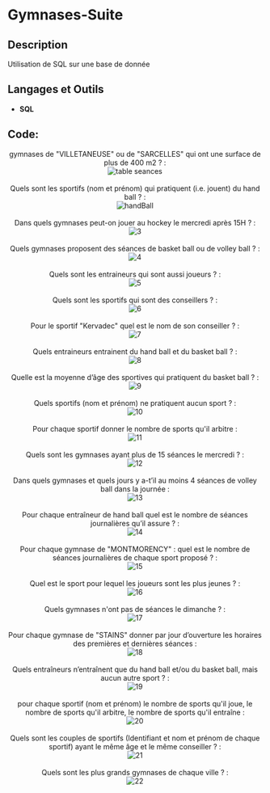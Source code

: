 <h1>Gymnases-Suite</h1>

<h2>Description</h2>
Utilisation de SQL sur une base de donnée  
<br />

<h2>Langages et Outils</h2>

- <b>SQL</b> 


<h2>Code:</h2>

<p align="center">
gymnases de "VILLETANEUSE" ou de "SARCELLES" qui ont une surface de plus de 400 m2 ? : <br/>
<img src="https://i.imgur.com/hucEntB.png" alt="table seances"/>             
<br />
<br />
Quels sont les sportifs (nom et prénom) qui pratiquent (i.e. jouent) du hand ball ?  : <br/>
<img src="https://imgur.com/wc8Olxj.png" alt="handBall"/>
<br />
<br />
Dans quels gymnases peut-on jouer au hockey le mercredi après 15H ? : <br/>
<img src="https://imgur.com/JVy8gS1.png" alt="3"/>
<br />
<br />
Quels gymnases proposent des séances de basket ball ou de volley ball ? : <br/>
<img src="https://imgur.com/tW955ta.png" alt="4"/>
<br />
<br />
Quels sont les entraineurs qui sont aussi joueurs ? : <br/>
<img src="https://imgur.com/o0RDyvc.png" alt="5"/>
<br />
<br />
Quels sont les sportifs qui sont des conseillers ? : <br/>
<img src="https://imgur.com/Sc3ZaFY.png" alt="6"/>
<br />
<br />
Pour le sportif "Kervadec" quel est le nom de son conseiller ? : <br/>
<img src="https://imgur.com/NpVaYrg.png" alt="7"/>
<br />
<br />
Quels entraineurs entrainent du hand ball et du basket ball ? : <br/>
<img src="https://imgur.com/lhiKIrK.png" alt="8"/>
<br />
<br />
Quelle est la moyenne d’âge des sportives qui pratiquent du basket ball ? : <br/>
<img src="https://imgur.com/sVdBifl.png" alt="9"/>
<br />
<br />
Quels sportifs (nom et prénom) ne pratiquent aucun sport ? : <br/>
<img src="https://imgur.com/dOfFfwV.png" alt="10"/>
<br />
<br />
Pour chaque sportif donner le nombre de sports qu'il arbitre : <br/>
<img src="https://imgur.com/v2asAOS.png" alt="11"/>
<br />
<br />
Quels sont les gymnases ayant plus de 15 séances le mercredi ? : <br/>
<img src="https://imgur.com/uteK7kU.png" alt="12"/>
<br />
<br />
Dans quels gymnases et quels jours y a-t’il au moins 4 séances de volley ball dans la journée : <br/>
<img src="https://imgur.com/qHdMEZQ.png" alt="13"/>
<br />
<br />
Pour chaque entraîneur de hand ball quel est le nombre de séances journalières qu’il assure ? : <br/>
<img src="https://imgur.com/qMCt64X.png" alt="14"/>
<br />
<br />
Pour chaque gymnase de "MONTMORENCY" : quel est le nombre de séances journalières de chaque sport proposé ? : <br/>
<img src="https://imgur.com/TY0SHee.png" alt="15"/>
<br />
<br />
Quel est le sport pour lequel les joueurs sont les plus jeunes ? : <br/>
<img src="https://imgur.com/dXf9ZH7.png" alt="16"/>
<br />
<br />
Quels gymnases n'ont pas de séances le dimanche ? : <br/>
<img src="https://imgur.com/undefined.png" alt="17"/>
<br />
<br />
Pour chaque gymnase de "STAINS" donner par jour d’ouverture les horaires des premières et dernières séances : <br/>
<img src="https://imgur.com/fNFjqak.png" alt="18"/>
<br />
<br />
Quels entraîneurs n’entraînent que du hand ball et/ou du basket ball, mais aucun autre sport ? : <br/>
<img src="https://imgur.com/YiaMEFy.png" alt="19"/>
<br />
<br />
pour chaque sportif (nom et prénom) le nombre de sports qu'il joue, le nombre de sports qu'il arbitre, le nombre de sports qu'il entraîne : <br/>
<img src="https://imgur.com/bruwybF.png" alt="20"/>
<br />
<br />
Quels sont les couples de sportifs (Identifiant et nom et prénom de chaque sportif) ayant le même âge et le même conseiller ? : <br/>
<img src="https://imgur.com/hGTejFA.png" alt="21"/>
<br />
<br />
Quels sont les plus grands gymnases de chaque ville ? : <br/>
<img src="https://imgur.com/l8yp6lk.png" alt="22"/>
<br />
<br />


</p>

<!--
 ```diff
- text in red
+ text in green
! text in orange
# text in gray
@@ text in purple (and bold)@@
```
--!>
